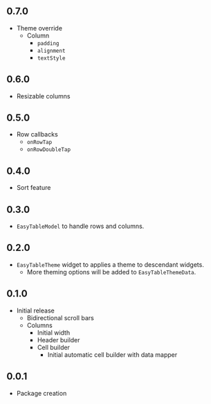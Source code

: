 ## 0.7.0

* Theme override
  * Column
    * `padding`
    * `alignment`
    * `textStyle`

## 0.6.0

* Resizable columns

## 0.5.0

* Row callbacks
  * `onRowTap`
  * `onRowDoubleTap`

## 0.4.0

* Sort feature

## 0.3.0

* `EasyTableModel` to handle rows and columns.

## 0.2.0

* `EasyTableTheme` widget to applies a theme to descendant widgets.
  * More theming options will be added to `EasyTableThemeData`.

## 0.1.0

* Initial release
  * Bidirectional scroll bars
  * Columns
    * Initial width
    * Header builder
    * Cell builder
      * Initial automatic cell builder with data mapper

## 0.0.1

* Package creation